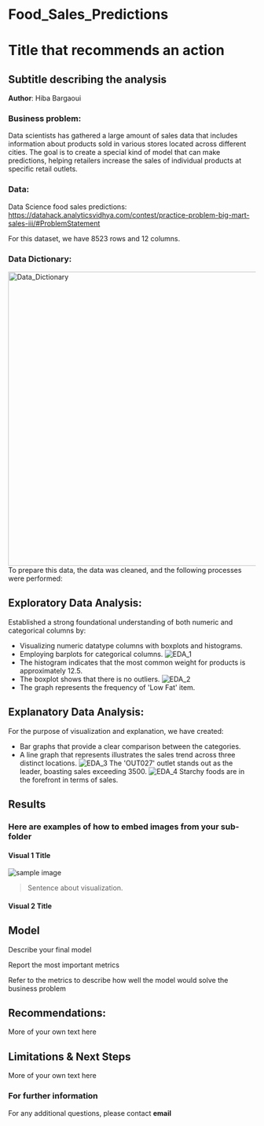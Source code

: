 # Food_Sales_Predictions
# Title that recommends an action
## Subtitle describing the analysis 

**Author**: Hiba Bargaoui 

### Business problem: 

Data scientists has gathered a large amount of sales data that includes information about products sold in various stores located across different cities. The goal is to create a special kind of model that can make predictions, helping retailers increase the sales of individual products at specific retail outlets. 

### Data: 
Data Science food sales predictions: https://datahack.analyticsvidhya.com/contest/practice-problem-big-mart-sales-iii/#ProblemStatement

For this dataset, we have 8523 rows and 12 columns. 

### Data Dictionary:
<img width="599" alt="Data_Dictionary" src="https://github.com/HibaBargaoui/Food_Sales_Predictions/assets/135720154/68ed84fe-cd37-4a0a-886a-410e1c63b229">
To prepare this data, the data was cleaned, and the following processes were performed:

## Exploratory Data Analysis:
Established a strong foundational understanding of both numeric and categorical columns by:
- Visualizing numeric datatype columns with boxplots and histograms.
- Employing barplots for categorical columns.
![EDA_1](https://github.com/HibaBargaoui/Food_Sales_Predictions/assets/135720154/f1ff044d-e963-4a61-af03-e456d8fadd7e)
- The histogram indicates that the most common weight for products is approximately 12.5.
- The boxplot shows that there is no outliers.
![EDA_2](https://github.com/HibaBargaoui/Food_Sales_Predictions/assets/135720154/e68212d9-b81b-4bff-9a0a-0d7cdafe4592)
- The graph represents the frequency of 'Low Fat' item.

## Explanatory Data Analysis:
For the purpose of visualization and explanation, we have created:
- Bar graphs that provide a clear comparison between the categories.
- A line graph that represents illustrates the sales trend across three distinct locations.
![EDA_3](https://github.com/HibaBargaoui/Food_Sales_Predictions/assets/135720154/bbb8a0c3-09b1-479d-8690-53052e95164d)
The 'OUT027' outlet stands out as the leader, boasting sales exceeding 3500.
![EDA_4](https://github.com/HibaBargaoui/Food_Sales_Predictions/assets/135720154/d0dae4df-b789-4ae1-ab48-190d60b20a2d)
Starchy foods are in the forefront in terms of sales.

## Results

### Here are examples of how to embed images from your sub-folder


#### Visual 1 Title
![sample image](project1_sample_image.png)

> Sentence about visualization.

#### Visual 2 Title

## Model

Describe your final model

Report the most important metrics

Refer to the metrics to describe how well the model would solve the business problem

## Recommendations:

More of your own text here


## Limitations & Next Steps

More of your own text here


### For further information


For any additional questions, please contact **email**
